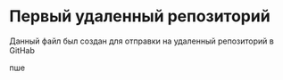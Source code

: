 # Первый удаленный репозиторий

Данный файл был создан для отправки на удаленный репозиторий в GitHab

пше